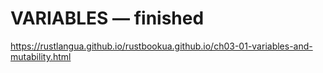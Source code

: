 # VARIABLES — finished

https://rustlangua.github.io/rustbookua.github.io/ch03-01-variables-and-mutability.html
